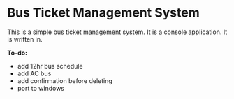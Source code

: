 # **Bus Ticket Management System**
This is a simple bus ticket management system. It is a console application. It is written in.

**To-do:**
- add 12hr bus schedule
- add AC bus
- add confirmation before deleting
- port to windows
